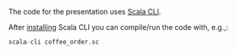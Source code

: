 The code for the presentation uses [Scala CLI](https://scala-cli.virtuslab.org/).

After [installing](https://scala-cli.virtuslab.org/install) Scala CLI you can compile/run the code with, e.g.,:
```scala
scala-cli coffee_order.sc
```

